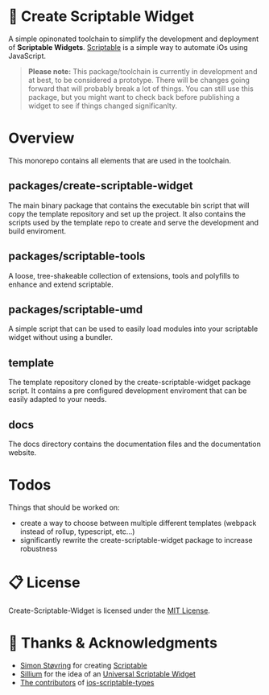 <!-- @format -->

# 🚀 Create Scriptable Widget

A simple opinonated toolchain to simplify the development and deployment of **Scriptable Widgets**. [Scriptable](https://scriptable.js) is a simple way to automate iOs using JavaScript.

> **Please note:** This package/toolchain is currently in development and at best, to be considered a prototype. There will be changes going forward that will probably break a lot of things. You can still use this package, but you might want to check back before publishing a widget to see if things changed significanlty.

# Overview

This monorepo contains all elements that are used in the toolchain.

## packages/create-scriptable-widget

The main binary package that contains the executable bin script that will copy the template repository and set up the project. It also contains the scripts used by the template repo to create and serve the development and build enviroment.

## packages/scriptable-tools

A loose, tree-shakeable collection of extensions, tools and polyfills to enhance and extend scriptable.

## packages/scriptable-umd

A simple script that can be used to easily load modules into your scriptable widget without using a bundler.

## template

The template repository cloned by the create-scriptable-widget package script. It contains a pre configured development enviroment that can be easily adapted to your needs.

## docs

The docs directory contains the documentation files and the documentation website.

# Todos

Things that should be worked on:

- create a way to choose between multiple different templates (webpack instead of rollup, typescript, etc...)
- significantly rewrite the create-scriptable-widget package to increase robustness

# 📋 License

Create-Scriptable-Widget is licensed under the [MIT License](https://opensource.org/licenses/MIT).

# 🦄 Thanks & Acknowledgments

-   [Simon Støvring](https://simonbs.dev) for creating [Scriptable](https://scriptable.app)
-   [Sillium](https://gitlab.com/Sillium) for the idea of an [Universal Scriptable Widget](https://gitlab.com/sillium-scriptable-projects/universal-scriptable-widget)
-   [The contributors](https://github.com/schl3ck/ios-scriptable-types/graphs/contributors) of [ios-scriptable-types](https://github.com/schl3ck/ios-scriptable-types)
